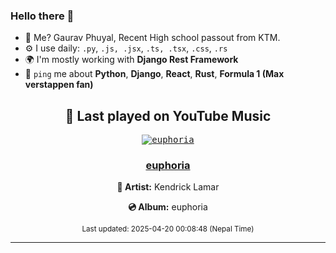 ### Hello there 👋
- 💨 Me? Gaurav Phuyal, Recent High school passout from KTM.
- ⚙️ I use daily: `.py`, `.js, .jsx`, `.ts, .tsx`, `.css`, `.rs`
- 🌍 I'm mostly working with **Django Rest Framework**
- 💬 `ping` me about **Python**, **Django**, **React**, **Rust**, **Formula 1 (Max verstappen fan)**
<!-- YOUTUBE-MUSIC-START -->
<div align='center'>

## 🎵 Last played on YouTube Music

<kbd>

[![euphoria](https://lastfm.freetls.fastly.net/i/u/174s/b2946e7a8ca6279fd346cc4f6ae95087.jpg)](https://lastfm.freetls.fastly.net/i/u/174s/b2946e7a8ca6279fd346cc4f6ae95087.jpg)

</kbd>

### [euphoria](https://www.youtube.com/results?search_query=Kendrick%20Lamar%20euphoria)

**🎤 Artist:** Kendrick Lamar

**💿 Album:** euphoria

<sub>Last updated: 2025-04-20 00:08:48 (Nepal Time)</sub>

</div>

<!-- YOUTUBE-MUSIC-END -->
<hr>

